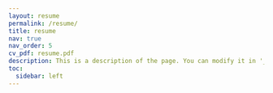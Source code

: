 ```yaml
---
layout: resume
permalink: /resume/
title: resume
nav: true
nav_order: 5
cv_pdf: resume.pdf
description: This is a description of the page. You can modify it in '_pages/cv.md'. You can also change or remove the top pdf download button.
toc:
  sidebar: left
---
```

